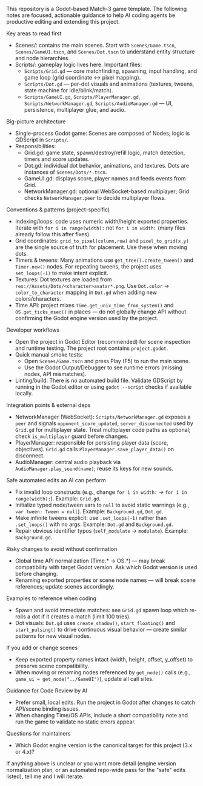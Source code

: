 This repository is a Godot-based Match-3 game template. The following notes are focused, actionable guidance to help AI coding agents be productive editing and extending this project.

Key areas to read first
- Scenes/: contains the main scenes. Start with `Scenes/Game.tscn`, `Scenes/GameUI.tscn`, and `Scenes/Dot.tscn` to understand entity structure and node hierarchies.
- Scripts/: gameplay logic lives here. Important files:
  - `Scripts/Grid.gd` — core matchfinding, spawning, input handling, and game loop (grid coordinate ↔ pixel mapping).
  - `Scripts/Dot.gd` — per-dot visuals and animations (textures, tweens, state machine for idle/blink/match).
  - `Scripts/GameUI.gd`, `Scripts/PlayerManager.gd`, `Scripts/NetworkManager.gd`, `Scripts/AudioManager.gd` — UI, persistence, multiplayer glue, and audio.

Big-picture architecture
- Single-process Godot game: Scenes are composed of Nodes; logic is GDScript in `Scripts/`.
- Responsibilities:
  - Grid.gd: game state, spawn/destroy/refill logic, match detection, timers and score updates.
  - Dot.gd: individual dot behavior, animations, and textures. Dots are instances of `Scenes/Dots/*.tscn`.
  - GameUI.gd: displays score, player names and feeds events from Grid.
  - NetworkManager.gd: optional WebSocket-based multiplayer; Grid checks `NetworkManager.peer` to decide multiplayer flows.

Conventions & patterns (project-specific)
- Indexing/loops: code uses numeric width/height exported properties. Iterate with `for i in range(width):` not `for i in width:` (many files already follow this after fixes).
- Grid coordinates: `grid_to_pixel(column,row)` and `pixel_to_grid(x,y)` are the single source of truth for placement. Use these when moving dots.
- Timers & tweens: Many animations use `get_tree().create_tween()` and `Timer.new()` nodes. For repeating tweens, the project uses `set_loops(-1)` to make intent explicit.
- Textures: Dot textures are loaded from `res://Assets/Dots/<character>avatar*.png`. Use `Dot.color` → `color_to_character` mapping in `Dot.gd` when adding new colors/characters.
- Time API: project mixes `Time.get_unix_time_from_system()` and `OS.get_ticks_msec()` in places — do not globally change API without confirming the Godot engine version used by the project.

Developer workflows
- Open the project in Godot Editor (recommended) for scene inspection and runtime testing. The project root contains `project.godot`.
- Quick manual smoke tests:
  - Open `Scenes/Game.tscn` and press Play (F5) to run the main scene.
  - Use the Godot Output/Debugger to see runtime errors (missing nodes, API mismatches).
- Linting/build: There is no automated build file. Validate GDScript by running in the Godot editor or using `godot --script` checks if available locally.

Integration points & external deps
- NetworkManager (WebSocket): `Scripts/NetworkManager.gd` exposes a `peer` and signals `opponent_score_updated`, `server_disconnected` used by `Grid.gd` for multiplayer state. Treat multiplayer code paths as optional; check `is_multiplayer` guard before changes.
- PlayerManager: responsible for persisting player data (score, objectives). `Grid.gd` calls `PlayerManager.save_player_data()` on disconnect.
- AudioManager: central audio playback via `AudioManager.play_sound(name)`; reuse its keys for new sounds.

Safe automated edits an AI can perform
- Fix invalid loop constructs (e.g., change `for i in width:` → `for i in range(width):`). Example: `Grid.gd`.
- Initialize typed node/tween vars to `null` to avoid static warnings (e.g., `var tween: Tween = null`). Example: `Background.gd`, `Dot.gd`.
- Make infinite tweens explicit: use `.set_loops(-1)` rather than `.set_loops()` with no args. Example: `Dot.gd` and `Background.gd`.
- Repair obvious identifier typos (`self_modulate` → `modulate`). Example: `Background.gd`.

Risky changes to avoid without confirmation
- Global time API normalization (Time.* → OS.*) — may break compatibility with target Godot version. Ask which Godot version is used before changing.
- Renaming exported properties or scene node names — will break scene references; update scenes accordingly.

Examples to reference when coding
- Spawn and avoid immediate matches: see `Grid.gd` spawn loop which re-rolls a dot if it creates a match (limit 100 tries).
- Dot visuals: `Dot.gd` uses `create_shadow()`, `start_floating()` and `start_pulsing()` to drive continuous visual behavior — create similar patterns for new visual nodes.

If you add or change scenes
- Keep exported property names intact (width, height, offset, y_offset) to preserve scene compatibility.
- When moving or renaming nodes referenced by `get_node()` calls (e.g., `game_ui = get_node("../GameUI")`), update all call sites.

Guidance for Code Review by AI
- Prefer small, local edits. Run the project in Godot after changes to catch API/scene binding issues.
- When changing Time/OS APIs, include a short compatibility note and run the game to validate no static errors appear.

Questions for maintainers
- Which Godot engine version is the canonical target for this project (3.x or 4.x)?

If anything above is unclear or you want more detail (engine version normalization plan, or an automated repo-wide pass for the "safe" edits listed), tell me and I will iterate.
